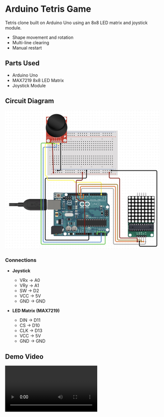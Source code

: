# Arduino Tetris Game

Tetris clone built on Arduino Uno using an 8x8 LED matrix and joystick module.
- Shape movement and rotation
- Multi-line clearing
- Manual restart


## Parts Used
- Arduino Uno
- MAX7219 8x8 LED Matrix
- Joystick Module


## Circuit Diagram
![Tetris Circuit](tetris_circuit_diagram.jpg)
### Connections
- **Joystick**  
  - VRx → A0  
  - VRy → A1  
  - SW  → D2  
  - VCC → 5V  
  - GND → GND  

- **LED Matrix (MAX7219)**  
  - DIN → D11  
  - CS  → D10  
  - CLK → D13  
  - VCC → 5V  
  - GND → GND


## Demo Video
![Tetris Circuit](TetrisArduinoDemo.mov)
